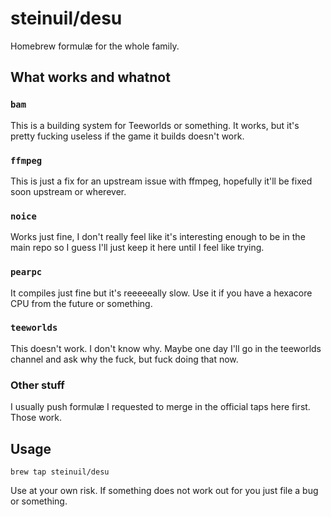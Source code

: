 # steinuil/desu

Homebrew formulæ for the whole family.

## What works and whatnot

### `bam`

This is a building system for Teeworlds or something. It works, but it's pretty 
fucking useless if the game it builds doesn't work.

### `ffmpeg`

This is just a fix for an upstream issue with ffmpeg, hopefully it'll be fixed
soon upstream or wherever.

### `noice`

Works just fine, I don't really feel like it's interesting enough to be in the
main repo so I guess I'll just keep it here until I feel like trying.

### `pearpc`

It compiles just fine but it's reeeeeally slow. Use it if you have a hexacore
CPU from the future or something.

### `teeworlds`

This doesn't work. I don't know why. Maybe one day I'll go in the teeworlds 
channel and ask why the fuck, but fuck doing that now.

### Other stuff

I usually push formulæ I requested to merge in the official taps here first.
Those work.

## Usage

    brew tap steinuil/desu

Use at your own risk. If something does not work out for you just file a bug or 
something.

